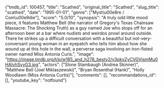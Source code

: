 {"tmdb_id": 100457, "title": "Scathed", "original_title": "Scathed", "slug_title": "scathed", "date": "1995-01-01", "genre": ["Myst\u00e8re / Com\u00e9die"], "score": "5.0/10", "synopsis": "A truly odd little mood piece, it features Matthew Bell (the narrator of Gregory's Texas Chainsaw Massacre: The Shocking Truth) as a guy named Joe who stops off for an afternoon beer at a bar where nudists and weirdos prowl around outside. There he strikes up a difficult conversation with a beautiful but not-very-conversant young woman in an eyepatch who tells him about how she wound up at this hole in the wall, a perverse saga involving an iron-fisted owner named Miss Antonia Curis.", "image": "https://image.tmdb.org/t/p/w185_and_h278_bestv2/y3pkvZyCVGVjsmMu0HAIvhSyyG3.jpg", "actors": ["Slone Stambaugh (Andrea Skinner)", "Matthew Bell (Joel Miklaszewski)", "Bryan Rosenthal (Hank)", "Holly Woodlawn (Miss Antonia Curtis)"], "comments": [], "recommandations_id": [], "youtube_key": "notfound"}